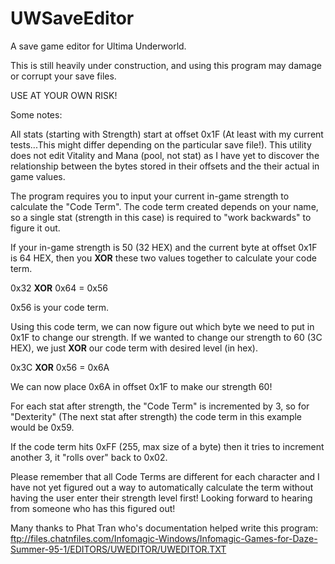 # UWSaveEditor
A save game editor for Ultima Underworld.

This is still heavily under construction, and using this program may damage or corrupt your save files. 

USE AT YOUR OWN RISK!


Some notes:

All stats (starting with Strength) start at offset 0x1F (At least with my current tests...This might differ depending on the particular save file!). This utility does not edit Vitality and Mana (pool, not stat) as I have yet to discover the relationship between the bytes stored in their offsets and the their actual in game values.

The program requires you to input your current in-game strength to calculate the "Code Term". The code term created depends on your name, so a single stat (strength in this case) is required to "work backwards" to figure it out. 

If your in-game strength is 50 (32 HEX) and the current byte at offset 0x1F is 64 HEX, then you <strong>XOR</strong> these two values together to calculate your code term.

0x32 <strong>XOR</strong> 0x64  = 0x56

0x56 is your code term. 

Using this code term, we can now figure out which byte we need to put in 0x1F to change our strength. If we wanted to change our strength to 60 (3C HEX), we just <strong>XOR</strong> our code term with desired level (in hex).

0x3C <strong>XOR</strong> 0x56 = 0x6A

We can now place 0x6A in offset 0x1F to make our strength 60!

For each stat after strength, the "Code Term" is incremented by 3, so for "Dexterity" (The next stat after strength) the code term in this example would be 0x59.

If the code term hits 0xFF (255, max size of a byte) then it tries to increment another 3, it "rolls over" back to 0x02.

Please remember that all Code Terms are different for each character and I have not yet figured out a way to automatically calculate the term without having the user enter their strength level first! Looking forward to hearing from someone who has this figured out!






Many thanks to Phat Tran who's documentation helped write this program:
ftp://files.chatnfiles.com/Infomagic-Windows/Infomagic-Games-for-Daze-Summer-95-1/EDITORS/UWEDITOR/UWEDITOR.TXT
